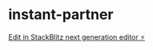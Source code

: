 # instant-partner

[Edit in StackBlitz next generation editor ⚡️](https://stackblitz.com/~/github.com/reysajju74231/instant-partner)